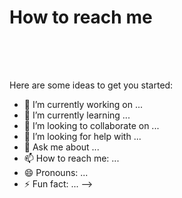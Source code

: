 # How to reach me 

<a href = "https://www.linkedin.com/in/stefan-alexandru-funariu/">
  <img scr = "Logos/LinkedIn.png" width= "auto" height= "50px" />
</a>

Here are some ideas to get you started:

- 🔭 I’m currently working on ...
- 🌱 I’m currently learning ...
- 👯 I’m looking to collaborate on ...
- 🤔 I’m looking for help with ...
- 💬 Ask me about ...
- 📫 How to reach me: ...
- 😄 Pronouns: ...
- ⚡ Fun fact: ...
-->
